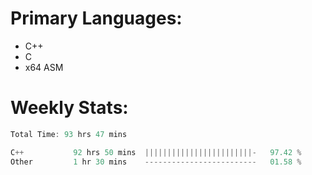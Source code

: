# Primary Languages:
- C++
- C
- x64 ASM

# Weekly Stats:
<!--START_SECTION:waka-->

```C++
Total Time: 93 hrs 47 mins

C++           92 hrs 50 mins  ||||||||||||||||||||||||-   97.42 %
Other         1 hr 30 mins    -------------------------   01.58 %
```

<!--END_SECTION:waka-->


